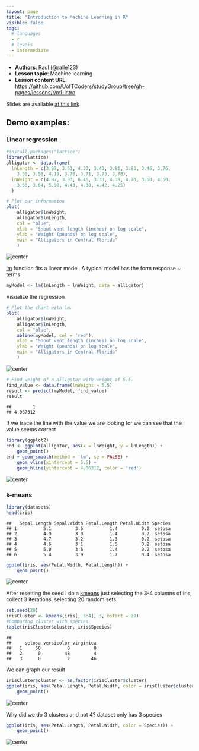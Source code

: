 ```yaml
---
layout: page
title: "Introduction to Machine Learning in R"
visible: false
tags:
  # languages
  - r
  # levels
  - intermediate
---
```


 - **Authors**: Raul ([@ralle123](https://github.com/ralle123))
 - **Lesson topic**: Machine learning
 - **Lesson content URL**: <https://github.com/UofTCoders/studyGroup/tree/gh-pages/lessons/r/ml-intro>

Slides are available [at this link](../intro-machine-learning.pdf)

## Demo examples:

### Linear regression


```r
#install.packages("lattice")
library(lattice)
alligator <- data.frame(
  lnLength = c(3.87, 3.61, 4.33, 3.43, 3.81, 3.83, 3.46, 3.76,
    3.50, 3.58, 4.19, 3.78, 3.71, 3.73, 3.78),
  lnWeight = c(4.87, 3.93, 6.46, 3.33, 4.38, 4.70, 3.50, 4.50,
    3.58, 3.64, 5.90, 4.43, 4.38, 4.42, 4.25)
  )

# Plot our information
plot(
    alligator$lnWeight,
    alligator$lnLength,
    col = "blue",
    xlab = "Snout vent length (inches) on log scale",
    ylab = "Weight (pounds) on log scale",
    main = "Alligators in Central Florida"
    )
```

![center](../figure/unnamed-chunk-1-1.png)

[lm](https://stat.ethz.ch/R-manual/R-devel/library/stats/html/lm.html) function
fits a linear model. A typical model has the form response ~ terms


```r
myModel <- lm(lnLength ~ lnWeight, data = alligator)
```

Visualize the regression


```r
# Plot the chart with lm.
plot(
    alligator$lnWeight,
    alligator$lnLength,
    col = "blue",
    abline(myModel, col = 'red'),
    xlab = "Snout vent length (inches) on log scale",
    ylab = "Weight (pounds) on log scale",
    main = "Alligators in Central Florida"
    )
```

![center](../figure/unnamed-chunk-3-1.png)


```r
# Find weight of a alligator with weight of 5.5.
find_value <- data.frame(lnWeight = 5.5)
result <- predict(myModel, find_value)
result
```

```
##        1 
## 4.067312
```

If we trace the line with the value we are looking for we can see that the value
seems correct


```r
library(ggplot2)
end <- ggplot(alligator, aes(x = lnWeight, y = lnLength)) + 
    geom_point()
end + geom_smooth(method = 'lm', se = FALSE) + 
    geom_vline(xintercept = 5.5) + 
    geom_hline(yintercept = 4.06312, color = 'red')
```

![center](../figure/unnamed-chunk-5-1.png)

### k-means


```r
library(datasets)
head(iris)
```

```
##   Sepal.Length Sepal.Width Petal.Length Petal.Width Species
## 1          5.1         3.5          1.4         0.2  setosa
## 2          4.9         3.0          1.4         0.2  setosa
## 3          4.7         3.2          1.3         0.2  setosa
## 4          4.6         3.1          1.5         0.2  setosa
## 5          5.0         3.6          1.4         0.2  setosa
## 6          5.4         3.9          1.7         0.4  setosa
```

```r
ggplot(iris, aes(Petal.Width, Petal.Length)) + 
    geom_point()
```

![center](../figure/unnamed-chunk-6-1.png)

After resetting the seed I do a
[kmeans](https://stat.ethz.ch/R-manual/R-devel/library/stats/html/kmeans.html)
just selecting the 3-4 columns of iris, collect 3 iterations, selecting 20
random sets


```r
set.seed(20)
irisCluster <- kmeans(iris[, 3:4], 3, nstart = 20)
#Comparing cluster with species
table(irisCluster$cluster, iris$Species)
```

```
##    
##     setosa versicolor virginica
##   1     50          0         0
##   2      0         48         4
##   3      0          2        46
```

We can graph our result


```r
irisCluster$cluster <- as.factor(irisCluster$cluster)
ggplot(iris, aes(Petal.Length, Petal.Width, color = irisCluster$cluster)) + 
    geom_point()
```

![center](../figure/unnamed-chunk-8-1.png)

Why did we do 3 clusters and not 4? dataset only has 3 species


```r
ggplot(iris, aes(Petal.Length, Petal.Width, color = Species)) + 
    geom_point()
```

![center](../figure/unnamed-chunk-9-1.png)
